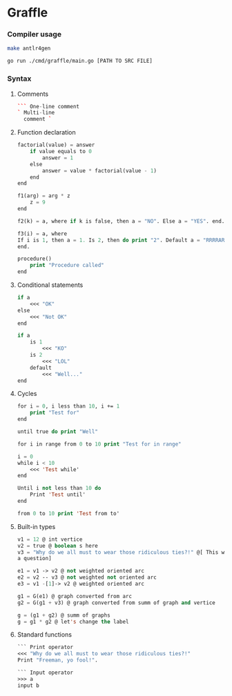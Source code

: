 # Graffle

### Compiler usage
```bash
make antlr4gen

go run ./cmd/graffle/main.go [PATH TO SRC FILE]
```

### Syntax
1. Comments
    ```c++
    ``` One-line comment
    ` Multi-line
      comment `
    ```
2. Function declaration
    ```lisp
    factorial(value) = answer
        if value equals to 0
            answer = 1
        else
            answer = value * factorial(value - 1)
        end
    end

    f1(arg) = arg * z
        z = 9
    end

    f2(k) = a, where if k is false, then a = "NO". Else a = "YES". end. end.

    f3(i) = a, where
    If i is 1, then a = 1. Is 2, then do print "2". Default a = "RRRRARRRR!". end.
    end.

    procedure()
        print "Procedure called"
    end
    ```
3. Conditional statements
    ```lisp
    if a
        <<< "OK"
    else
        <<< "Not OK"
    end

    if a
        is 1
            <<< "KO"
        is 2
            <<< "LOL"
        default
            <<< "Well..."
    end
    ```
4. Cycles
    ```lisp
    for i = 0, i less than 10, i += 1
        print "Test for"
    end

    until true do print "Well"

    for i in range from 0 to 10 print "Test for in range"

    i = 0
    while i < 10
        <<< 'Test while'
    end

    Until i not less than 10 do
        Print 'Test until'
    end

    from 0 to 10 print 'Test from to'
    ```
5. Built-in types
    ```lisp
    v1 = 12 @ int vertice
    v2 = true @ boolean s here
    v3 = "Why do we all must to wear those ridiculous ties?!" @[ This was
    a question]

    e1 = v1 -> v2 @ not weighted oriented arc
    e2 = v2 -- v3 @ not weighted not oriented arc
    e3 = v1 -[1]-> v2 @ weighted oriented arc

    g1 = G(e1) @ graph converted from arc
    g2 = G(g1 + v3) @ graph converted from summ of graph and vertice

    g = (g1 + g2) @ summ of graphs
    g = g1 * g2 @ let's change the label
    ```
6. Standard functions
    ```lisp
    ``` Print operator
    <<< "Why do we all must to wear those ridiculous ties?!"
    Print "Freeman, yo fool!".

    ``` Input operator
    >>> a
    input b
    ```
